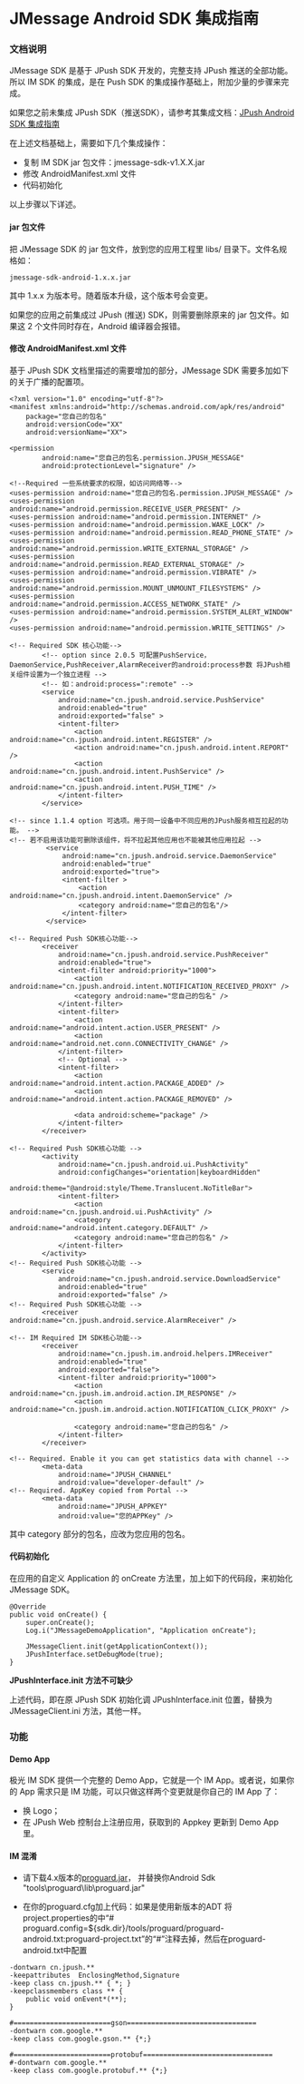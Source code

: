 # JMessage Android SDK 集成指南

### 文档说明

JMessage SDK 是基于 JPush SDK 开发的，完整支持 JPush 推送的全部功能。所以 IM SDK 的集成，是在 Push SDK 的集成操作基础上，附加少量的步骤来完成。

如果您之前未集成 JPush SDK（推送SDK），请参考其集成文档：[JPush Android SDK 集成指南](../../guideline/android_guide/)

在上述文档基础上，需要如下几个集成操作：

+ 复制 IM SDK jar 包文件：jmessage-sdk-v1.X.X.jar
+ 修改 AndroidManifest.xml 文件
+ 代码初始化

以上步骤以下详述。

#### jar 包文件

把 JMessage SDK 的 jar 包文件，放到您的应用工程里 libs/ 目录下。文件名规格如：

    jmessage-sdk-android-1.x.x.jar

其中 1.x.x 为版本号。随着版本升级，这个版本号会变更。

如果您的应用之前集成过 JPush (推送) SDK，则需要删除原来的 jar 包文件。如果这 2 个文件同时存在，Android 编译器会报错。

#### 修改 AndroidManifest.xml 文件

基于 JPush SDK 文档里描述的需要增加的部分，JMessage SDK 需要多加如下的关于广播的配置项。

```
<?xml version="1.0" encoding="utf-8"?>
<manifest xmlns:android="http://schemas.android.com/apk/res/android"
    package="您自己的包名"
    android:versionCode="XX"
    android:versionName="XX">

<permission
        android:name="您自己的包名.permission.JPUSH_MESSAGE"
        android:protectionLevel="signature" />

<!--Required 一些系统要求的权限，如访问网络等-->
<uses-permission android:name="您自己的包名.permission.JPUSH_MESSAGE" />
<uses-permission android:name="android.permission.RECEIVE_USER_PRESENT" />
<uses-permission android:name="android.permission.INTERNET" />
<uses-permission android:name="android.permission.WAKE_LOCK" />
<uses-permission android:name="android.permission.READ_PHONE_STATE" />
<uses-permission android:name="android.permission.WRITE_EXTERNAL_STORAGE" />
<uses-permission android:name="android.permission.READ_EXTERNAL_STORAGE" />
<uses-permission android:name="android.permission.VIBRATE" />
<uses-permission android:name="android.permission.MOUNT_UNMOUNT_FILESYSTEMS" />
<uses-permission android:name="android.permission.ACCESS_NETWORK_STATE" />
<uses-permission android:name="android.permission.SYSTEM_ALERT_WINDOW" />
<uses-permission android:name="android.permission.WRITE_SETTINGS" />

<!-- Required SDK 核心功能-->
        <!-- option since 2.0.5 可配置PushService，DaemonService,PushReceiver,AlarmReceiver的android:process参数 将JPush相关组件设置为一个独立进程 -->
        <!-- 如：android:process=":remote" -->
        <service
            android:name="cn.jpush.android.service.PushService"
            android:enabled="true"
            android:exported="false" >
            <intent-filter>
                <action android:name="cn.jpush.android.intent.REGISTER" />
                <action android:name="cn.jpush.android.intent.REPORT" />
                <action android:name="cn.jpush.android.intent.PushService" />
                <action android:name="cn.jpush.android.intent.PUSH_TIME" />
            </intent-filter>
        </service>

<!-- since 1.1.4 option 可选项。用于同一设备中不同应用的JPush服务相互拉起的功能。 -->
<!-- 若不启用该功能可删除该组件，将不拉起其他应用也不能被其他应用拉起 -->
         <service
             android:name="cn.jpush.android.service.DaemonService"
             android:enabled="true"
             android:exported="true">
             <intent-filter >
                 <action android:name="cn.jpush.android.intent.DaemonService" />
                 <category android:name="您自己的包名"/>
             </intent-filter>
         </service>

<!-- Required Push SDK核心功能-->
        <receiver
            android:name="cn.jpush.android.service.PushReceiver"
            android:enabled="true">
            <intent-filter android:priority="1000">
                <action android:name="cn.jpush.android.intent.NOTIFICATION_RECEIVED_PROXY" />
                <category android:name="您自己的包名" />
            </intent-filter>
            <intent-filter>
                <action android:name="android.intent.action.USER_PRESENT" />
                <action android:name="android.net.conn.CONNECTIVITY_CHANGE" />
            </intent-filter>
            <!-- Optional -->
            <intent-filter>
                <action android:name="android.intent.action.PACKAGE_ADDED" />
                <action android:name="android.intent.action.PACKAGE_REMOVED" />

                <data android:scheme="package" />
            </intent-filter>
        </receiver>

<!-- Required Push SDK核心功能 -->
        <activity
            android:name="cn.jpush.android.ui.PushActivity"
            android:configChanges="orientation|keyboardHidden"
            android:theme="@android:style/Theme.Translucent.NoTitleBar">
            <intent-filter>
                <action android:name="cn.jpush.android.ui.PushActivity" />
                <category android:name="android.intent.category.DEFAULT" />
                <category android:name="您自己的包名" />
            </intent-filter>
        </activity>
<!-- Required Push SDK核心功能 -->
        <service
            android:name="cn.jpush.android.service.DownloadService"
            android:enabled="true"
            android:exported="false" />
<!-- Required Push SDK核心功能 -->
        <receiver android:name="cn.jpush.android.service.AlarmReceiver" />

<!-- IM Required IM SDK核心功能-->
        <receiver
            android:name="cn.jpush.im.android.helpers.IMReceiver"
            android:enabled="true"
            android:exported="false">
            <intent-filter android:priority="1000">
                <action android:name="cn.jpush.im.android.action.IM_RESPONSE" />
                <action android:name="cn.jpush.im.android.action.NOTIFICATION_CLICK_PROXY" />

                <category android:name="您自己的包名" />
            </intent-filter>
        </receiver>

<!-- Required. Enable it you can get statistics data with channel -->
        <meta-data
            android:name="JPUSH_CHANNEL"
            android:value="developer-default" />
<!-- Required. AppKey copied from Portal -->
        <meta-data
            android:name="JPUSH_APPKEY"
            android:value="您的APPKey" />
```
其中 category 部分的包名，应改为您应用的包名。

#### 代码初始化

在应用的自定义 Application 的 onCreate 方法里，加上如下的代码段，来初始化 JMessage SDK。

```
@Override
public void onCreate() {
    super.onCreate();
    Log.i("JMessageDemoApplication", "Application onCreate");
   
    JMessageClient.init(getApplicationContext());
    JPushInterface.setDebugMode(true);
}
```

**JPushInterface.init 方法不可缺少**

上述代码，即在原 JPush SDK 初始化调 JPushInterface.init 位置，替换为 JMessageClient.ini 方法，其他一样。



### 功能

#### Demo App

极光 IM SDK 提供一个完整的 Demo App，它就是一个 IM App。或者说，如果你的 App 需求只是 IM 功能，可以只做这样两个变更就是你自己的 IM App 了：

+ 换 Logo； 
+ 在 JPush Web 控制台上注册应用，获取到的 Appkey 更新到 Demo App 里。


#### IM 混淆

+ 请下载4.x版本的[proguard.jar](http://sourceforge.net/projects/proguard/files/proguard/)， 并替换你Android Sdk "tools\proguard\lib\proguard.jar"

+ 在你的proguard.cfg加上代码：如果是使用新版本的ADT 将project.properties的中“# proguard.config=${sdk.dir}/tools/proguard/proguard-android.txt:proguard-project.txt”的“#”注释去掉，然后在proguard-android.txt中配置

```
-dontwarn cn.jpush.**
-keepattributes  EnclosingMethod,Signature
-keep class cn.jpush.** { *; }
-keepclassmembers class ** {
    public void onEvent*(**);
}

#========================gson================================
-dontwarn com.google.**
-keep class com.google.gson.** {*;}

#========================protobuf================================
#-dontwarn com.google.**
-keep class com.google.protobuf.** {*;}

```
    
<br />
